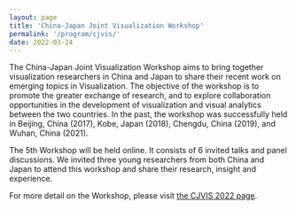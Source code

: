 ```yaml
---
layout: page
title: 'China-Japan Joint Visualization Workshop'
permalink: '/program/cjvis/'
date: 2022-03-24
---
```


The China-Japan Joint Visualization Workshop aims to bring together visualization researchers in China and Japan to share their recent work on emerging topics in Visualization. The objective of the workshop is to promote the greater exchange of research, and to explore collaboration opportunities in the development of visualization and visual analytics between the two countries. In the past, the workshop was successfully held in Beijing, China (2017), Kobe, Japan (2018), Chengdu, China (2019), and Wuhan, China (2021).

The 5th Workshop will be held online. It consists of 6 invited talks and panel discussions. We invited three young researchers from both China and Japan to attend this workshop and share their research, insight and experience.

For more detail on the Workshop, please visit [the CJVIS 2022 page](https://fj.ics.keio.ac.jp/cj2022/).
